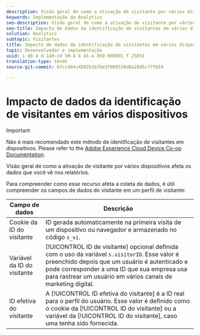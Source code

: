 ```yaml
---
description: Visão geral de como a ativação de visitante por vários dispositivos afeta os dados que você vê nos relatórios.
keywords: Implementação do Analytics
seo-description: Visão geral de como a ativação de visitante por vários dispositivos afeta os dados que você vê nos relatórios.
seo-title: Impacto de dados da identificação de visitantes em vários dispositivos
solution: Analytics
subtopic: Visitantes
title: Impacto de dados da identificação de visitantes em vários dispositivos
topic: Desenvolvedor e implementação
uuid: 1 db 4 d 149-cd 50-4 b 41-a 850-988901 f 25051
translation-type: tm+mt
source-git-commit: 67cc404c4502b1b7be3f089538d8a28d5cf7f659

---
```



# Impacto de dados da identificação de visitantes em vários dispositivos

>[!IMPORTANT]
>
>Não é mais recomendado este método de identificação de visitantes em dispositivos. Please refer to the [Adobe Experience Cloud Device Co-op Documentation](https://marketing.adobe.com/resources/help/en_US/mcdc/).

Visão geral de como a ativação de visitante por vários dispositivos afeta os dados que você vê nos relatórios.

Para compreender como esse recurso afeta a coleta de dados, é útil compreender os campos de dados do visitante em um perfil de visitante:

| Campo de dados | Descrição |
|---|---|
| Cookie da ID do visitante | ID gerada automaticamente na primeira visita de um dispositivo ou navegador e armazenado no código `s_vi`. |
| Variável da ID do visitante | [!UICONTROL ID de visitante] opcional definida com o uso da variável `s.visitorID`. Esse valor é preenchido depois que um usuário é autenticado e pode corresponder a uma ID que sua empresa usa para rastrear um usuário em vários canais de marketing digital. |
| ID efetiva do visitante | A [!UICONTROL ID efetiva do visitante] é a ID real para o perfil do usuário. Esse valor é definido como o cookie da [!UICONTROL ID do visitante] ou a variável da [!UICONTROL ID do visitante], caso uma tenha sido fornecida. |

